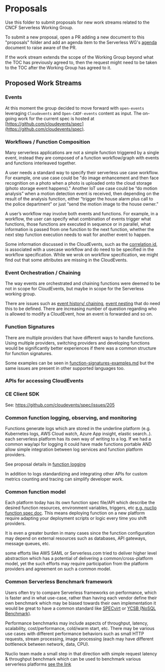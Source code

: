 # Proposals

Use this folder to submit proposals for new work streams related to the
CNCF Serverless Working Group.

To submit a new proposal, open a PR adding a new document to this
"proposals" folder and add an agenda item to the Serverless WG's
[agenda](https://docs.google.com/document/d/1OVF68rpuPK5shIHILK9JOqlZBbfe91RNzQ7u_P7YCDE/edit?ts=5a1da559#)
document to raise aware of the PR.

If the work stream extends the scope of the Working Group beyond what the
TOC has previously agreed to, then the request might need to be taken to
the TOC after the Working Group has agreed to it.

## Proposed Work Streams

### Events

At this moment the group decided to move forward with `open-events`
leveraging `Cloudevents` and `Open-CADF-events` content as input. The
on-going work for the current spec is hosted at
[https://github.com/cloudevents/spec](https://github.com/cloudevents/spec).

### Workflows / Function Composition

Many serverless applications are not a simple function triggered by a single event, instead they are composed of a function workflow/graph with events and functions interleaved together. 

A user needs a standard way to specify their serverless use case workflow. For example, one use case could be "do image enhancement and then face recognition on a photo when a photo is uploaded onto the cloud storage (photo storage event happens)." Another IoT use case could be “do motion analysis” when a motion detection event is received, then depending on the result of the analysis function, either “trigger the house alarm plus call to the police department” or just “send the motion image to the house owner.” 

A user’s workflow may involve both events and functions. For example, in a workflow, the user can specify what combination of events trigger what functions, those functions are executed in sequence or in parallel, what information is passed from one function to the next function, whether the next step function execution needs to wait for another event to happen. 

Some information discussed in the CloudEvents, such as the [correlation id](https://github.com/cloudevents/spec/pull/128), is associated with a usecase workflow and do need to be specified in the workflow specification. While we wrok on workflow specification, we might find out that some attributes are missing in the CloudEvents. 

### Event Orchestration / Chaining

The way events are orchestrated and chaining functions were deemed to be not in scope for CloudEvents, but maybe in scope for the Serverless working group.

There are issues such as [event history/ chaining](https://github.com/cloudevents/spec/issues/204), [event nesting](https://github.com/cloudevents/spec/issues/72) that do need this to be defined. There are increasing number of question regarding who is allowed to modify a CloudEvent, how an event is forwarded and so on.

### Function Signatures

There are multiple providers that have different ways to handle functions. Using multiple providers, switching providers and developing functions would be significantly better experiences if there was a common structure for function signatures.

Some examples can be seen in [function-signatures-examples.md](function-signatures-examples.md) but the same issues are present in other supported languages too.

### APIs for accessing CloudEvents

### CE Client SDK

See: https://github.com/cloudevents/spec/issues/205


### Common function logging, observing, and monitoring 

Functions generate logs which are stored in the underline platform (e.g. Kubernetes logs, AWS Cloud watch, Azure App insight, elastic search..). each serverless platform has its own way of writing to a log. If we had a common way/api for logging it could have made functions portable AND allow simple integration between log services and function platform providers.

See proposal details in [function logging](function-logging.md)

In addition to logs standardizing and integrating other APIs for custom metrics counting and tracing can simplify developer work. 

### Common function model 

Each platform today has its own function spec file/API which describe the desired function resources, environment variables, triggers, etc [e.g. nuclio function spec doc]( https://github.com/nuclio/nuclio/blob/master/docs/reference/function-configuration/function-configuration-reference.md). This means deploying function on a new platform require adapting your deployment scripts or logic every time you shift providers.

It is even a greater burden in many cases since the function configuration may depend on external resources such as databases, API gateways, message queues, etc.

some efforts like AWS SAML or Serverless.com tried to deliver higher level abstraction which has a potential of delivering a common/cross-platform model, yet the such efforts may require participation from the platform providers and agreement on such a common model.

### Common Serverless Benchmark framework 

Users often try to compare Serverless frameworks on performance, which is faster and in what use-case, rather than having each vendor define their own benchmark which may be biased towards their own implementation it would be great to have a common standard like [SPECvirt]( https://en.wikipedia.org/wiki/SPECvirt) or [YCSB (NoSQL Benchmark)]( https://en.wikipedia.org/wiki/YCSB).

Performance benchmarks may include aspects of throughput, latency, scalability, cost/performance, cold/warm start, etc. There may be various use cases with different performance behaviors such as small HTTP requests, stream processing, image processing (each may have different bottleneck between network, data, CPU).

Nuclio team made a small step in that direction with simple request latency & throughput benchmark which can be used to benchmark various serverless platforms [see the link]( https://github.com/nuclio/nuclio/blob/master/docs/tasks/benchmarking.md)

